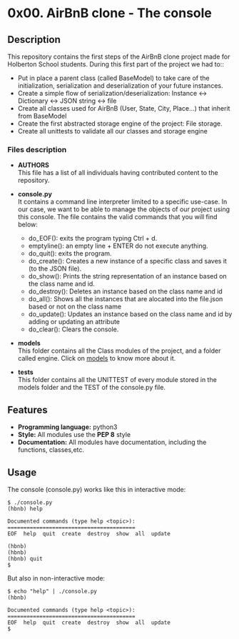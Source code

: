 # 0x00. AirBnB clone - The console

## Description

This repository contains the first steps of the AirBnB clone project made for Holberton School students.
During this first part of the project we had to::
- Put in place a parent class (called BaseModel) to take care of the initialization, serialization and deserialization of your future instances.
- Create a simple flow of serialization/deserialization: Instance <-> Dictionary <-> JSON string <-> file
- Create all classes used for AirBnB (User, State, City, Place…) that inherit from BaseModel
- Create the first abstracted storage engine of the project: File storage.
- Create all unittests to validate all our classes and storage engine


### Files description

- **AUTHORS**  
 This file has a list of all individuals having contributed content to the repository. 

- **console.py**  
It contains a command line interpreter limited to a specific use-case. In our case, we want to be able to manage the objects of our project using this console.
The file contains the valid commands that you will find below:
  - do_EOF(): exits the program typing Ctrl + d.
  - emptyline(): an empty line + ENTER do not execute anything.
  - do_quit(): exits the program.
  - do_create(): Creates a new instance of a specific class and saves it (to the JSON file).
  - do_show(): Prints the string representation of an instance based on the class name and id.
  - do_destroy(): Deletes an instance based on the class name and id
  - do_all(): Shows all the instances that are alocated into the file.json based or not on the class name
  - do_update(): Updates an instance based on the class name and id by adding or updating an attribute
  - do_clear(): Clears the console.
 
- **models**  
This folder contains all the Class modules of the project, and a folder called engine. Click on [models](https://github.com/williamzborja/AirBnB_clone/tree/main/models) to know more about it.

- **tests**  
This folder contains all the UNITTEST of every module stored in the models folder and the TEST of the console.py file.


## Features

- **Programming language:** python3
- **Style:** All modules use the **PEP 8** style
- **Documentation:** All modules have documentation, including the functions, classes,etc.


## Usage

The console (console.py) works like this in interactive mode:
```
$ ./console.py
(hbnb) help

Documented commands (type help <topic>):
========================================
EOF  help  quit  create  destroy  show  all  update

(hbnb)
(hbnb)
(hbnb) quit
$
```

But also in non-interactive mode:
```
$ echo "help" | ./console.py
(hbnb)

Documented commands (type help <topic>):
========================================
EOF  help  quit  create  destroy  show  all  update
$
```
